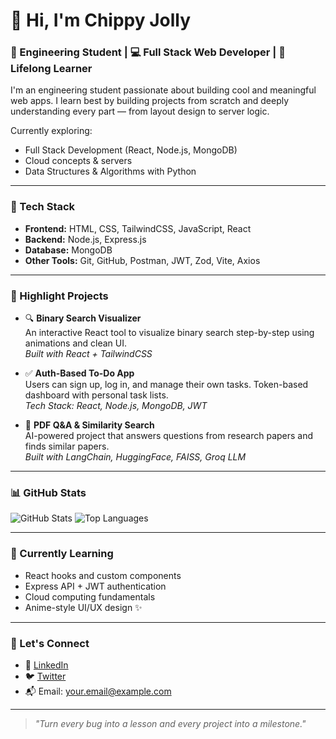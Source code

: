 # 👋 Hi, I'm Chippy Jolly

### 🚀 Engineering Student | 💻 Full Stack Web Developer | 🧠 Lifelong Learner

I'm an engineering student passionate about building cool and meaningful web apps. I learn best by building projects from scratch and deeply understanding every part — from layout design to server logic.

Currently exploring:
- Full Stack Development (React, Node.js, MongoDB)
- Cloud concepts & servers
- Data Structures & Algorithms with Python

---

### 🔧 Tech Stack

- **Frontend:** HTML, CSS, TailwindCSS, JavaScript, React
- **Backend:** Node.js, Express.js
- **Database:** MongoDB
- **Other Tools:** Git, GitHub, Postman, JWT, Zod, Vite, Axios

---

### 🧪 Highlight Projects

- 🔍 **Binary Search Visualizer**  
  An interactive React tool to visualize binary search step-by-step using animations and clean UI.  
  _Built with React + TailwindCSS_

- ✅ **Auth-Based To-Do App**  
  Users can sign up, log in, and manage their own tasks. Token-based dashboard with personal task lists.  
  _Tech Stack: React, Node.js, MongoDB, JWT_

- 📄 **PDF Q&A & Similarity Search**  
  AI-powered project that answers questions from research papers and finds similar papers.  
  _Built with LangChain, HuggingFace, FAISS, Groq LLM_

---

### 📊 GitHub Stats

![GitHub Stats](https://github-readme-stats.vercel.app/api?username=chippyjolly&show_icons=true&theme=tokyonight)
![Top Languages](https://github-readme-stats.vercel.app/api/top-langs/?username=chippyjolly&layout=compact&theme=tokyonight)

---

### 🌱 Currently Learning

- React hooks and custom components
- Express API + JWT authentication
- Cloud computing fundamentals
- Anime-style UI/UX design ✨

---

### 🤝 Let's Connect

- 💼 [LinkedIn](https://www.linkedin.com) <!-- Replace with your actual link -->
- 🐦 [Twitter](https://www.twitter.com) <!-- Replace with your actual link -->
- 📬 Email: your.email@example.com <!-- Replace with your email -->

---

> *"Turn every bug into a lesson and every project into a milestone."*
